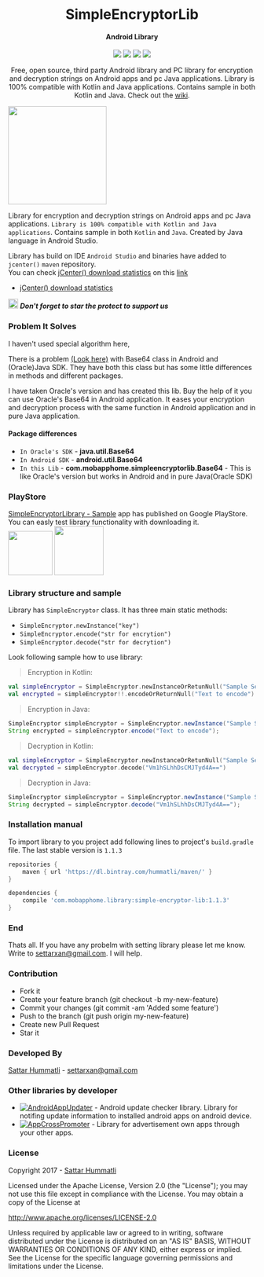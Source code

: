 <h1 align="center">SimpleEncryptorLib</h1>
<h4 align="center">Android Library</h4>

<p align="center">
  <a target="_blank" href="https://bintray.com/hummatli/maven/simple-encryptor-lib/_latestVersion"><img src="https://api.bintray.com/packages/hummatli/maven/simple-encryptor-lib/images/download.svg"></a>
  <a target="_blank" href="https://android-arsenal.com/api?level=15"><img src="https://img.shields.io/badge/API-15%2B-brightgreen.svg?style=flat"></a>
  <a target="_blank" href="http://www.apache.org/licenses/LICENSE-2.0"><img src="https://img.shields.io/hexpm/l/plug.svg?maxAge=2592000"></a>
  <a target="_blank" href="http://android-arsenal.com/details/1/4497"><img src="https://img.shields.io/badge/Android%20Arsenal-SimpleEncryptorLibrary-brightgreen.svg?style=flat" /></a>
</p>

<p align="center">Free, open source, third party Android library and PC library for encryption and decryption strings on Android apps and pc Java applications.  Library is 100% compatible with Kotlin and Java applications. Contains sample in both Kotlin and Java. Check out the <a href="https://github.com/hummatli/SimpleEncryptorLib/wiki">wiki</a>.</p>

<p align="left">
<img src="https://raw.githubusercontent.com/hummatli/SimpleEncryptorLib/master/imgs/main_activity.png" width="200px"/>
</p>
<!--[ ![Download](https://api.bintray.com/packages/hummatli/maven/simple-encryptor-lib/images/download.svg) ](https://bintray.com/hummatli/maven/simple-encryptor-lib/_latestVersion) 
[![API](https://img.shields.io/badge/API-15%2B-brightgreen.svg?style=flat)](https://android-arsenal.com/api?level=15) [![Hex.pm](https://img.shields.io/hexpm/l/plug.svg?maxAge=2592000)](http://www.apache.org/licenses/LICENSE-2.0) [![Android Arsenal](https://img.shields.io/badge/Android%20Arsenal-SimpleEncryptorLibrary-brightgreen.svg?style=flat)](http://android-arsenal.com/details/1/4497)-->

Library for encryption and decryption strings on Android apps and pc Java applications. `Library is 100% compatible with Kotlin and Java applications`. Contains sample in both `Kotlin` and `Java`. Created by Java language in Android Studio.

Library has build on IDE `Android Studio` and binaries have added to `jcenter()`  `maven` repository.
<br>You can check  [jCenter() download statistics](https://bintray.com/hummatli/maven/simple-encryptor-lib#statistics) on this [link](https://bintray.com/hummatli/maven/simple-encryptor-lib#statistics)

* [jCenter() download statistics](https://bintray.com/hummatli/maven/simple-encryptor-lib#statistics)

<img src="https://raw.githubusercontent.com/hummatli/SimpleEncryptorLib/master/imgs/green_star.png" width="20px"/>  _**Don't forget to star the protect to support us**_

### Problem It Solves
I haven't used special algorithm here, 

There is a problem [(Look here)](https://stackoverflow.com/questions/32935783/java-different-results-when-decoding-base64-string-with-java-util-base64-vs-and) with Base64 class in Android and (Oracle)Java SDK. They have both this class but has some little differences in methods and different packages. 

I have taken Oracle's version and has created this lib. Buy the help of it you can use Oracle's Base64 in Android application. It eases your encryption and decryption process with the same function in Android application and in pure Java application.

#### Package differences  
* `In Oracle's SDK` - **java.util.Base64** 
* `In Android SDK` - **android.util.Base64**
* `In this Lib` - **com.mobapphome.simpleencryptorlib.Base64** - This is like Oracle's version but works in Android and in pure Java(Oracle SDK)

### PlayStore
<a href="https://play.google.com/store/apps/details?id=com.mobapphome.mahencryptorlib">SimpleEncryptorLibrary - Sample</a> app has published on Google PlayStore. You can easly test library functionality with downloading it.
<br><a href="https://play.google.com/store/apps/details?id=com.mobapphome.mahencryptorlib"><img src="https://raw.githubusercontent.com/hummatli/SimpleEncryptorLib/master/imgs/google-play-badge.png" height="90px"/></a> <img src="https://raw.githubusercontent.com/hummatli/SimpleEncryptorLib/master/imgs/mahencryptor_google_play_url_qr_code.jpg" height="100px"/>

### Library structure and sample
Library has `SimpleEncryptor` class. It has three main static methods:
* `SimpleEncryptor.newInstance("key")`
* `SimpleEncryptor.encode("str for encrytion")`
* `SimpleEncryptor.decode("str for decrytion")`

Look following sample how to use library:
> Encryption in Kotlin:
```kotlin
val simpleEncryptor = SimpleEncryptor.newInstanceOrRetunNull("Sample SecretKeyPhrase")
val encrypted = simpleEncryptor!!.encodeOrReturnNull("Text to encode")
```
> Encryption in Java:
```java
SimpleEncryptor simpleEncryptor = SimpleEncryptor.newInstance("Sample SecretKeyPhrase");
String encrypted = simpleEncryptor.encode("Text to encode");
```

> Decryption in Kotlin:
```kotlin
val simpleEncryptor = SimpleEncryptor.newInstanceOrRetunNull("Sample SecretKeyPhrase")
val decrypted = simpleEncryptor.decode("Vm1hSLhhDsCMJTyd4A==")
```
> Decryption in Java:
```java
SimpleEncryptor simpleEncryptor = SimpleEncryptor.newInstance("Sample SecretKeyPhrase");
String decrypted = simpleEncryptor.decode("Vm1hSLhhDsCMJTyd4A==");
```

### Installation manual
To import library to you project add following lines to project's `build.gradle` file. The last stable version is `1.1.3`

```gradle
repositories {
    maven { url 'https://dl.bintray.com/hummatli/maven/' }
}

dependencies {
    compile 'com.mobapphome.library:simple-encryptor-lib:1.1.3'
}
```


### End
Thats all. If you have any probelm with setting library please let me know. Write to settarxan@gmail.com. I will help.


### Contribution
* Fork it
* Create your feature branch (git checkout -b my-new-feature)
* Commit your changes (git commit -am 'Added some feature')
* Push to the branch (git push origin my-new-feature)
* Create new Pull Request
* Star it


### Developed By
[Sattar Hummatli](https://www.linkedin.com/in/hummatli) - settarxan@gmail.com

### Other libraries by developer
* [![AndroidAppUpdater](https://img.shields.io/badge/GitHUB-AndroidAppUpdater-green.svg)](https://github.com/hummatli/AndroidAppUpdater) - Android update checker library. Library for notifing update information to installed android apps on android device.  
* [![AppCrossPromoter](https://img.shields.io/badge/GitHUB-AppCrossPromoter-green.svg)](https://github.com/hummatli/AppCrossPromoter) - Library for advertisement own apps through your other apps.

### License
Copyright 2017  - <a href="https://www.linkedin.com/in/hummatli">Sattar Hummatli</a>   

Licensed under the Apache License, Version 2.0 (the "License");
you may not use this file except in compliance with the License.
You may obtain a copy of the License at

   http://www.apache.org/licenses/LICENSE-2.0

Unless required by applicable law or agreed to in writing, software
distributed under the License is distributed on an "AS IS" BASIS,
WITHOUT WARRANTIES OR CONDITIONS OF ANY KIND, either express or implied.
See the License for the specific language governing permissions and
limitations under the License.
